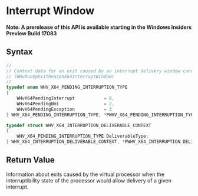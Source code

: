 # Interrupt Window

**Note: A prerelease of this API is available starting in the Windows Insiders Preview Build 17083**

## Syntax
```C
//
// Context data for an exit caused by an interrupt delivery window cancellation from the host
// (WHvRunVpExitReasonX64InterruptWindow)
//
typedef enum WHV_X64_PENDING_INTERRUPTION_TYPE
{
    WHvX64PendingInterrupt           = 0,
    WHvX64PendingNmi                 = 2,
    WHvX64PendingException           = 3
} WHV_X64_PENDING_INTERRUPTION_TYPE, *PWHV_X64_PENDING_INTERRUPTION_TYPE;

typedef struct WHV_X64_INTERRUPTION_DELIVERABLE_CONTEXT
{
    WHV_X64_PENDING_INTERRUPTION_TYPE DeliverableType;
} WHV_X64_INTERRUPTION_DELIVERABLE_CONTEXT, *PWHV_X64_INTERRUPTION_DELIVERABLE_CONTEXT;
```

## Return Value

Information about exits caused by the virtual processor when the interruptibility state of the processor would allow delivery of a given interrupt.
